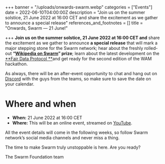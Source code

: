 +++
banner = "/uploads/onwards-swarm.webp"
categories = ["Events"]
date = 2022-06-10T04:00:00Z
description = "Join us on the summer solstice, 21 June 2022 at 16:00 CET and share the excitement as we gather to announce a special release"
references_and_footnotes = []
title = "Onwards, Swarm — 21 June!"

+++
**Join us on the summer solstice, 21 June 2022 at 16:00 CET and** share the excitement as we gather to announce **a special release** that will mark a major stepping stone for the Swarm network; hear about the freshly rolled-out **“**[**Wikipedia on Swarm**](https://gitcoin.co/issue/28926)**” prize**; learn about the latest development on the [**Fair Data Protocol **](https://github.com/fairDataSociety/FIPs)and get ready for the second edition of the WAM hackathon.

As always, there will be an after-event opportunity to chat and hang out on [Discord](https://discord.com/invite/GU22h2utj6) with the guys from the teams, so make sure to save the date on your calendar.

# Where and when

* **When:** 21 June 2022 at 16:00 CET
* **Where:** This will be an online event, streamed on [YouTube](https://youtu.be/jn4rkKjNFg4).

All the event details will come in the following weeks, so follow Swarm network’s social media channels and never miss a thing.

The time to make Swarm truly unstoppable is here. Are you ready?

The Swarm Foundation team